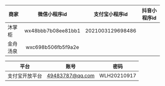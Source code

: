 商家 | 微信小程序id |  支付宝小程序id | 抖音小程序id
--- | :---: | :---: | :---:
沐掌柜 | wx48bbb7b08ee81bb1 | 2021003129698486
金舟汤泉 | wxc698b506fb5f9a2e



平台 | 账号 |  密码
--- | :---: | :---:
支付宝开放平台 | 49483787@qq.com  | WLH20210917
